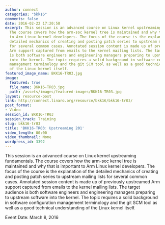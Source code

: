 ```yaml
---
author: connect
categories: "bkk16"
comments: false
date: 2016-02-22 17:20:58
excerpt: This session is an advanced course on Linux kernel upstreaming fundamentals.
  The course covers how the arm-soc kernel tree is maintained and why that is important
  to Arm Linux kernel developers. The focus of the course is the explanation of the
  detailed mechanics of creating and posting patch series to upstream mailing lists
  for several common cases. Annotated session content is made up of previously upstreamed
  Arm support captured from emails to the kernel mailing lists. The target audience
  is both software engineers and engineering managers preparing to upstream software
  into the kernel. The topic requires a solid background in software configuration
  management terminology and the git SCM tool as well as a good technical understanding
  of the Linux kernel itself.
featured_image_name: BKK16-TR03.jpg
image:
  featured: true
  file_name: BKK16-TR03.jpg
  path: /assets/images/featured-images/BKK16-TR03.jpg
layout: resource-post
link: http://connect.linaro.org/resource/bkk16/bkk16-tr03/
post_format:
- Video
session_id: BKK16-TR03
session_track: Training
slug: bkk16-tr03
title: 'BKK16-TR03: Upstreaming 201'
video_length: 00:00
video_thumbnail: None
wordpress_id: 3392
---
```


This session is an advanced course on Linux kernel upstreaming fundamentals. The course covers how the arm-soc kernel tree is maintained and why that is important to Arm Linux kernel developers. The focus of the course is the explanation of the detailed mechanics of creating and posting patch series to upstream mailing lists for several common cases. Annotated session content is made up of previously upstreamed Arm support captured from emails to the kernel mailing lists. The target audience is both software engineers and engineering managers preparing to upstream software into the kernel. The topic requires a solid background in software configuration management terminology and the git SCM tool as well as a good technical understanding of the Linux kernel itself.

Event Date: March 8, 2016